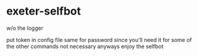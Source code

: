 # exeter-selfbot
w/o the logger

put token in config file
same for password since you'll need it for some of the other commands not necessary 
anyways enjoy the selfbot
